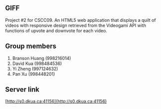 ## GIFF

Project #2 for CSCC09. An HTML5 web application that displays a quilt of videos with responsive design
retrieved from the Videogami API with functions of upvote and downvote for each video.


## Group members

1. Branson Huang (998216014)
2. David Kua (998484536)
3. Yi Zheng (997124632)
4. Pan Xu (998448201)

## Server link

[http://s0.dkua.ca:41156](http://s0.dkua.ca:41156)
